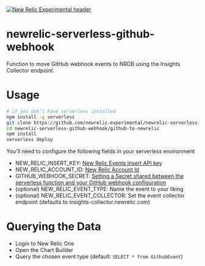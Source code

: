 [![New Relic Experimental header](https://github.com/newrelic/open-source-office/raw/master/examples/categories/images/Experimental.png)](https://github.com/newrelic/open-source-office/blob/master/examples/categories/index.md#new-relic-experimental)

# newrelic-serverless-github-webhook
Function to move GitHub webhook events to NRDB using the Insights Collector endpoint.


# Usage

```bash
# if you don't have serverless installed
npm install -g serverless
git clone https://github.com/newrelic-experimental/newrelic-serverless-github-webhook.git
cd newrelic-serverless-github-webhook/github-to-newrelic
npm install
serverless deploy
```

You'll need to configure the following fields in your serverless environment
- NEW_RELIC_INSERT_KEY: [New Relic Events Insert API key](https://docs.newrelic.com/docs/insights/insights-data-sources/custom-data/introduction-event-api)
- NEW_RELIC_ACCOUNT_ID: [New Relic Account Id](https://docs.newrelic.com/docs/accounts/install-new-relic/account-setup/account-id)
- GITHUB_WEBHOOK_SECRET: [Setting a Secret shared between the serverless function and your GitHub webhook configuration](https://developer.github.com/webhooks)
- (optional) NEW_RELIC_EVENT_TYPE: Name the event to your liking
- (optional) NEW_RELIC_EVENT_COLLECTOR: Set the event collector endpoint (defaults to insights-collector.newrelic.com)

# Querying the Data

- Login to New Relic One
- Open the Chart Builder
- Query the chosen event type (default: `SELECT * from GithubEvent`)
